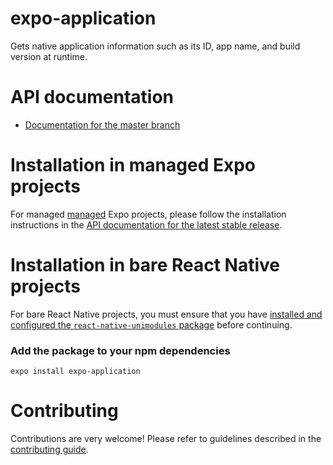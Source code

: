 # expo-application

Gets native application information such as its ID, app name, and build version at runtime.

# API documentation

- [Documentation for the master branch](https://github.com/expo/expo/blob/master/docs/pages/versions/unversioned/sdk/application.md)

# Installation in managed Expo projects

For managed [managed](https://docs.expo.io/versions/latest/introduction/managed-vs-bare/) Expo projects, please follow the installation instructions in the [API documentation for the latest stable release](#https://docs.expo.io/versions/latest/sdk/application/).

# Installation in bare React Native projects

For bare React Native projects, you must ensure that you have [installed and configured the `react-native-unimodules` package](https://github.com/expo/expo/tree/master/packages/react-native-unimodules) before continuing.

### Add the package to your npm dependencies

```
expo install expo-application
```

# Contributing

Contributions are very welcome! Please refer to guidelines described in the [contributing guide](https://github.com/expo/expo#contributing).
